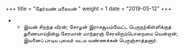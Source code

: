 ﻿+++
title = "தேர்வண் மலையன்  "
weight = 1
date = "2019-05-12"
+++


- -  இவன் சிறந்த வீரன்; சோழன் இராசசூயம்வேட்ட பெருநற்கிள்ளிக்குத் துணையாய்நின்று சேரமான் மாந்தரஞ் சேரலிரும்பொறையை வென்றான்; இவனைப் பாடிய புலவர் வடம வண்ணக்கன் பெருஞ்சாத்தனார். 
